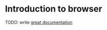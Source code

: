 # Introduction to browser

TODO: write [great documentation](http://jacobian.org/writing/what-to-write/)
